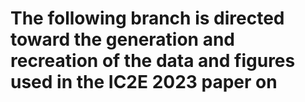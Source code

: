 # The following branch is directed toward the generation and recreation of the data and figures used in the IC2E 2023 paper on
